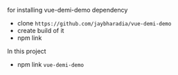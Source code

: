 for installing vue-demi-demo dependency
- clone `https://github.com/jaybharadia/vue-demi-demo`
- create build of it
- npm link

In this project
- npm link `vue-demi-demo`
